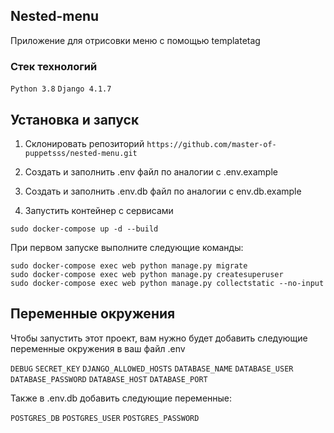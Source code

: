 
## Nested-menu

Приложение для отрисовки меню с помощью templatetag

### Стек технологий
`Python 3.8`
`Django 4.1.7`


## Установка и запуск

1. Cклонировать репозиторий `https://github.com/master-of-puppetsss/nested-menu.git`

2. Создать и заполнить .env файл по аналогии с .env.example

3. Создать и заполнить .env.db файл по аналогии с env.db.example

4. Запустить контейнер с сервисами

  ```
  sudo docker-compose up -d --build
  ```


  При первом запуске выполните следующие команды:

  ```
  sudo docker-compose exec web python manage.py migrate
  sudo docker-compose exec web python manage.py createsuperuser
  sudo docker-compose exec web python manage.py collectstatic --no-input
  ```

## Переменные окружения

Чтобы запустить этот проект, вам нужно будет добавить следующие переменные окружения в ваш файл .env

`DEBUG` `SECRET_KEY` `DJANGO_ALLOWED_HOSTS` `DATABASE_NAME` `DATABASE_USER` `DATABASE_PASSWORD` `DATABASE_HOST` `DATABASE_PORT`

Также в .env.db добавить следующие переменные:

`POSTGRES_DB` `POSTGRES_USER` `POSTGRES_PASSWORD`

